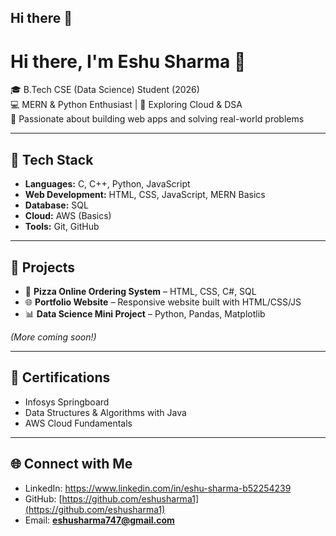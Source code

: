 ## Hi there 👋
# Hi there, I'm Eshu Sharma 👋  

🎓 B.Tech CSE (Data Science) Student (2026)  
💻 MERN & Python Enthusiast | 🚀 Exploring Cloud & DSA  
🌱 Passionate about building web apps and solving real-world problems  

---

## 🚀 Tech Stack
- **Languages:** C, C++, Python, JavaScript  
- **Web Development:** HTML, CSS, JavaScript, MERN Basics  
- **Database:** SQL  
- **Cloud:** AWS (Basics)  
- **Tools:** Git, GitHub  

---

## 📌 Projects
- 🍕 **Pizza Online Ordering System** – HTML, CSS, C#, SQL  
- 🌐 **Portfolio Website** – Responsive website built with HTML/CSS/JS  
- 📊 **Data Science Mini Project** – Python, Pandas, Matplotlib  

*(More coming soon!)*  

---

## 📜 Certifications
- Infosys Springboard  
- Data Structures & Algorithms with Java  
- AWS Cloud Fundamentals  

---

## 🌐 Connect with Me
- LinkedIn:  https://www.linkedin.com/in/eshu-sharma-b52254239
- GitHub: [https://github.com/eshusharma1](https://github.com/eshusharma1)  
- Email: **eshusharma747@gmail.com**  


